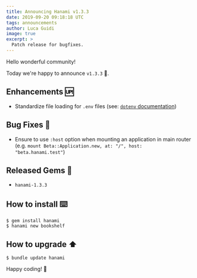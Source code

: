 ```yaml
---
title: Announcing Hanami v1.3.3
date: 2019-09-20 09:18:18 UTC
tags: announcements
author: Luca Guidi
image: true
excerpt: >
  Patch release for bugfixes.
---
```


Hello wonderful community!

Today we're happy to announce `v1.3.3` 🙌.

## Enhancements 🆙

  * Standardize file loading for `.env` files (see: [`dotenv` documentation](https://github.com/bkeepers/dotenv#what-other-env-files-can-i-use))

## Bug Fixes 🐞

  * Ensure to use `:host` option when mounting an application in main router (e.g. `mount Beta::Application.new, at: "/", host: "beta.hanami.test"`)

## Released Gems 💎

  * `hanami-1.3.3`

## How to install ⌨️

```shell
$ gem install hanami
$ hanami new bookshelf
```

## How to upgrade ⬆

```shell
$ bundle update hanami
```

Happy coding! 🌸
